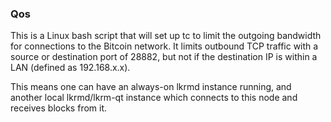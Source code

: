 ### Qos ###

This is a Linux bash script that will set up tc to limit the outgoing bandwidth for connections to the Bitcoin network. It limits outbound TCP traffic with a source or destination port of 28882, but not if the destination IP is within a LAN (defined as 192.168.x.x).

This means one can have an always-on lkrmd instance running, and another local lkrmd/lkrm-qt instance which connects to this node and receives blocks from it.

